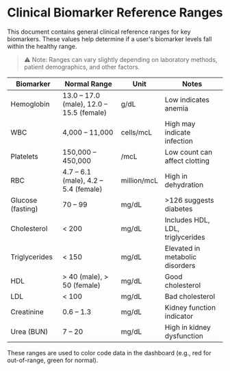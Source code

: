 # Clinical Biomarker Reference Ranges

This document contains general clinical reference ranges for key biomarkers. These values help determine if a user's biomarker levels fall within the healthy range.

> ⚠️ Note: Ranges can vary slightly depending on laboratory methods, patient demographics, and other factors.

| Biomarker        | Normal Range                          | Unit         | Notes                               |
|------------------|----------------------------------------|--------------|--------------------------------------|
| Hemoglobin       | 13.0 – 17.0 (male), 12.0 – 15.5 (female)| g/dL         | Low indicates anemia                |
| WBC              | 4,000 – 11,000                         | cells/mcL    | High may indicate infection         |
| Platelets        | 150,000 – 450,000                      | /mcL         | Low count can affect clotting       |
| RBC              | 4.7 – 6.1 (male), 4.2 – 5.4 (female)   | million/mcL  | High in dehydration                 |
| Glucose (fasting)| 70 – 99                                | mg/dL        | >126 suggests diabetes              |
| Cholesterol      | < 200                                  | mg/dL        | Includes HDL, LDL, triglycerides    |
| Triglycerides    | < 150                                  | mg/dL        | Elevated in metabolic disorders     |
| HDL              | > 40 (male), > 50 (female)             | mg/dL        | Good cholesterol                    |
| LDL              | < 100                                  | mg/dL        | Bad cholesterol                     |
| Creatinine       | 0.6 – 1.3                              | mg/dL        | Kidney function indicator           |
| Urea (BUN)       | 7 – 20                                 | mg/dL        | High in kidney dysfunction          |

These ranges are used to color code data in the dashboard (e.g., red for out-of-range, green for normal).